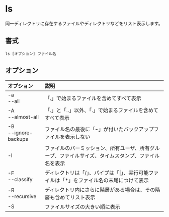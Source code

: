 # ls

同一ディレクトリに存在するファイルやディレクトリなどをリスト表示します。

## 書式

```
ls [オプション] ファイル名
```

## オプション

|オプション|説明|
|:--|:--|
|-a<br> --all|「.」で始まるファイルを含めてすべて表示|
|-A<br> --almost-all|「.」と「..」以外、「.」で始まるファイルを含めてすべて表示|
|-B<br> --ignore-backups|ファイル名の最後に「~」が付いたバックアップファイルを表示しない|
|-l|ファイルのパーミッション、所有ユーザ、所有グループ、ファイルサイズ、タイムスタンプ、ファイル名を表示|
|-F<br> --classify|ディレクトリは「/」、パイプは「\|」、実行可能ファイルは「*」をファイル名の末尾につけて表示|
|-R<br> --recursive|ディレクトリ内にさらに階層がある場合は、その階層も含めてリスト表示|
|-S|ファイルサイズの大きい順に表示|
